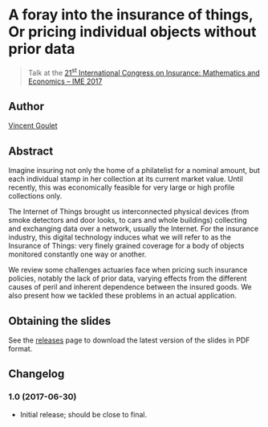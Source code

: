 # A foray into the insurance of things, Or pricing individual objects without prior data

> Talk at the
> [21<sup>st</sup> International Congress on Insurance: Mathematics and Economics &ndash; IME 2017](https://fam.tuwien.ac.at/events/ime2017/)

## Author

[Vincent Goulet](https://vgoulet.act.ulaval.ca/en)

## Abstract

Imagine insuring not only the home of a philatelist for a nominal
amount, but each individual stamp in her collection at its current
market value. Until recently, this was economically feasible for very
large or high profile collections only. 

The Internet of Things brought us interconnected physical devices
(from smoke detectors and door looks, to cars and whole buildings)
collecting and exchanging data over a network, usually the Internet.
For the insurance industry, this digital technology induces what we
will refer to as the Insurance of Things: very finely grained coverage
for a body of objects monitored constantly one way or another. 

We review some challenges actuaries face when pricing such insurance
policies, notably the lack of prior data, varying effects from the
different causes of peril and inherent dependence between the insured
goods. We also present how we tackled these problems in an actual
application.

## Obtaining the slides

See the [releases](https://github.com/vigou3/ime-2017-insurance-things/releases/latest) page to
download the latest version of the slides in PDF format.

## Changelog

### 1.0 (2017-06-30)

- Initial release; should be close to final.
